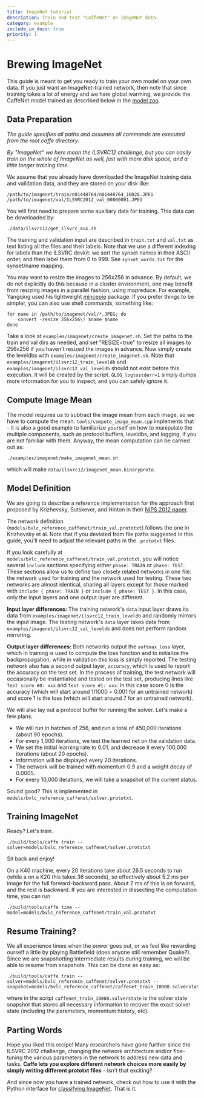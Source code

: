 ```yaml
---
title: ImageNet tutorial
description: Train and test "CaffeNet" on ImageNet data.
category: example
include_in_docs: true
priority: 1
---
```


Brewing ImageNet
================

This guide is meant to get you ready to train your own model on your own data.
If you just want an ImageNet-trained network, then note that since training takes a lot of energy and we hate global warming, we provide the CaffeNet model trained as described below in the [model zoo](/model_zoo.html).

Data Preparation
----------------

*The guide specifies all paths and assumes all commands are executed from the root caffe directory.*

*By "ImageNet" we here mean the ILSVRC12 challenge, but you can easily train on the whole of ImageNet as well, just with more disk space, and a little longer training time.*

We assume that you already have downloaded the ImageNet training data and validation data, and they are stored on your disk like:

    /path/to/imagenet/train/n01440764/n01440764_10026.JPEG
    /path/to/imagenet/val/ILSVRC2012_val_00000001.JPEG

You will first need to prepare some auxiliary data for training. This data can be downloaded by:

    ./data/ilsvrc12/get_ilsvrc_aux.sh

The training and validation input are described in `train.txt` and `val.txt` as text listing all the files and their labels. Note that we use a different indexing for labels than the ILSVRC devkit: we sort the synset names in their ASCII order, and then label them from 0 to 999. See `synset_words.txt` for the synset/name mapping.

You may want to resize the images to 256x256 in advance. By default, we do not explicitly do this because in a cluster environment, one may benefit from resizing images in a parallel fashion, using mapreduce. For example, Yangqing used his lightweight [mincepie](https://github.com/Yangqing/mincepie) package. If you prefer things to be simpler, you can also use shell commands, something like:

    for name in /path/to/imagenet/val/*.JPEG; do
        convert -resize 256x256\! $name $name
    done

Take a look at `examples/imagenet/create_imagenet.sh`. Set the paths to the train and val dirs as needed, and set "RESIZE=true" to resize all images to 256x256 if you haven't resized the images in advance.
Now simply create the leveldbs with `examples/imagenet/create_imagenet.sh`. Note that `examples/imagenet/ilsvrc12_train_leveldb` and `examples/imagenet/ilsvrc12_val_leveldb` should not exist before this execution. It will be created by the script. `GLOG_logtostderr=1` simply dumps more information for you to inspect, and you can safely ignore it.

Compute Image Mean
------------------

The model requires us to subtract the image mean from each image, so we have to compute the mean. `tools/compute_image_mean.cpp` implements that - it is also a good example to familiarize yourself on how to manipulate the multiple components, such as protocol buffers, leveldbs, and logging, if you are not familiar with them. Anyway, the mean computation can be carried out as:

    ./examples/imagenet/make_imagenet_mean.sh

which will make `data/ilsvrc12/imagenet_mean.binaryproto`.

Model Definition
----------------

We are going to describe a reference implementation for the approach first proposed by Krizhevsky, Sutskever, and Hinton in their [NIPS 2012 paper](http://books.nips.cc/papers/files/nips25/NIPS2012_0534.pdf).

The network definition (`models/bvlc_reference_caffenet/train_val.prototxt`) follows the one in Krizhevsky et al.
Note that if you deviated from file paths suggested in this guide, you'll need to adjust the relevant paths in the `.prototxt` files.

If you look carefully at `models/bvlc_reference_caffenet/train_val.prototxt`, you will notice several `include` sections specifying either `phase: TRAIN` or `phase: TEST`. These sections allow us to define two closely related networks in one file: the network used for training and the network used for testing. These two networks are almost identical, sharing all layers except for those marked with `include { phase: TRAIN }` or `include { phase: TEST }`. In this case, only the input layers and one output layer are different.

**Input layer differences:** The training network's `data` input layer draws its data from `examples/imagenet/ilsvrc12_train_leveldb` and randomly mirrors the input image. The testing network's `data` layer takes data from `examples/imagenet/ilsvrc12_val_leveldb` and does not perform random mirroring.

**Output layer differences:** Both networks output the `softmax_loss` layer, which in training is used to compute the loss function and to initialize the backpropagation, while in validation this loss is simply reported. The testing network also has a second output layer, `accuracy`, which is used to report the accuracy on the test set. In the process of training, the test network will occasionally be instantiated and tested on the test set, producing lines like `Test score #0: xxx` and `Test score #1: xxx`. In this case score 0 is the accuracy (which will start around 1/1000 = 0.001 for an untrained network) and score 1 is the loss (which will start around 7 for an untrained network).

We will also lay out a protocol buffer for running the solver. Let's make a few plans:

* We will run in batches of 256, and run a total of 450,000 iterations (about 90 epochs).
* For every 1,000 iterations, we test the learned net on the validation data.
* We set the initial learning rate to 0.01, and decrease it every 100,000 iterations (about 20 epochs).
* Information will be displayed every 20 iterations.
* The network will be trained with momentum 0.9 and a weight decay of 0.0005.
* For every 10,000 iterations, we will take a snapshot of the current status.

Sound good? This is implemented in `models/bvlc_reference_caffenet/solver.prototxt`.

Training ImageNet
-----------------

Ready? Let's train.

    ./build/tools/caffe train --solver=models/bvlc_reference_caffenet/solver.prototxt

Sit back and enjoy!

On a K40 machine, every 20 iterations take about 26.5 seconds to run (while a on a K20 this takes 36 seconds), so effectively about 5.2 ms per image for the full forward-backward pass. About 2 ms of this is on forward, and the rest is backward. If you are interested in dissecting the computation time, you can run

    ./build/tools/caffe time --model=models/bvlc_reference_caffenet/train_val.prototxt

Resume Training?
----------------

We all experience times when the power goes out, or we feel like rewarding ourself a little by playing Battlefield (does anyone still remember Quake?). Since we are snapshotting intermediate results during training, we will be able to resume from snapshots. This can be done as easy as:

    ./build/tools/caffe train --solver=models/bvlc_reference_caffenet/solver.prototxt --snapshot=models/bvlc_reference_caffenet/caffenet_train_10000.solverstate

where in the script `caffenet_train_10000.solverstate` is the solver state snapshot that stores all necessary information to recover the exact solver state (including the parameters, momentum history, etc).

Parting Words
-------------

Hope you liked this recipe!
Many researchers have gone further since the ILSVRC 2012 challenge, changing the network architecture and/or fine-tuning the various parameters in the network to address new data and tasks.
**Caffe lets you explore different network choices more easily by simply writing different prototxt files** - isn't that exciting?

And since now you have a trained network, check out how to use it with the Python interface for [classifying ImageNet](http://nbviewer.ipython.org/github/BVLC/caffe/blob/master/examples/classification.ipynb).
That is it.
